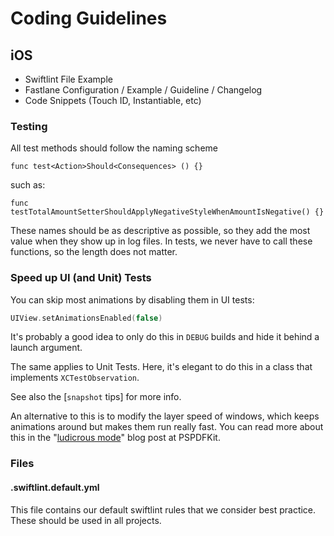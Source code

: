 # Coding Guidelines

## iOS

- Swiftlint File Example
- Fastlane Configuration / Example / Guideline / Changelog
- Code Snippets (Touch ID, Instantiable, etc)


### Testing

All test methods should follow the naming scheme

`func test<Action>Should<Consequences> () {}`

such as:

`func testTotalAmountSetterShouldApplyNegativeStyleWhenAmountIsNegative() {}`

These names should be as descriptive as possible, so they add the most value
when they show up in log files.
In tests, we never have to call these functions, so the length does not matter.

### Speed up UI (and Unit) Tests

You can skip most animations by disabling them in UI tests:

```swift
UIView.setAnimationsEnabled(false)
```

It's probably a good idea to only do this in `DEBUG` builds and hide it behind
a launch argument.

The same applies to Unit Tests. Here, it's elegant to do this in a class that
implements `XCTestObservation`.

See also the [`snapshot` tips] for more info.

An alternative to this is to modify the layer speed of windows, which keeps
animations around but makes them run really fast.
You can read more about this in the "[ludicrous mode][]" blog post at PSPDFKit.

[snapshot tips]: https://github.com/fastlane/fastlane/blob/master/fastlane/lib/fastlane/actions/docs/capture_ios_screenshots.md#tips
[ludicrous mode]: https://pspdfkit.com/blog/2016/running-ui-tests-with-ludicrous-speed/

### Files

#### .swiftlint.default.yml

This file contains our default swiftlint rules that we consider best practice. These should be used in all projects.
